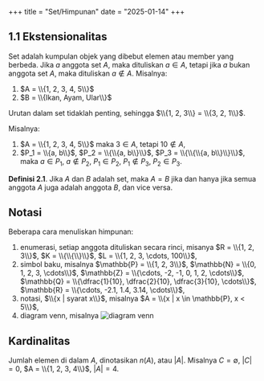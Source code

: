 +++
title       = "Set/Himpunan"
date        = "2025-01-14"
+++

## 1.1 Ekstensionalitas

Set adalah kumpulan objek yang dibebut elemen atau member yang berbeda.
Jika $a$ anggota set $A$, maka dituliskan $a \in A$, tetapi jika $a$ bukan
anggota set $A$, maka dituliskan $a \not \in A$. Misalnya:

1. $A = \\{1, 2, 3, 4, 5\\}$
2. $B = \\{Ikan, Ayam, Ular\\}$

Urutan dalam set tidaklah penting, sehingga $\\{1, 2, 3\\} = \\{3, 2, 1\\}$.

Misalnya:

1. $A = \\{1, 2, 3, 4, 5\\}$ maka $3 \in A$, tetapi $10 \not \in A$,
2. $P_1 = \\{a, b\\}$, $P_2 = \\{\\{a, b\\}\\}$, $P_3 = \\{\\{\\{a, b\\}\\}\\}$,
   maka $a \in P_1$, $a \not \in P_2$, $P_1 \in P_2$, $P_1 \not \in P_3$,
   $P_2 \in P_3$.

**Definisi 2.1**. Jika $A$ dan $B$ adalah set, maka $A = B$ jika dan hanya jika 
semua anggota  $A$ juga adalah anggota $B$, dan vice versa.

## Notasi

Beberapa cara menuliskan himpunan:

1. enumerasi, setiap anggota dituliskan secara rinci, misanya
   $R = \\{1, 2, 3\\}$, $K = \\{\\{\\}\\}$, $L = \\{1, 2, 3, \cdots, 100\\}$,
2. simbol baku, misalnya $\mathbb{P} = \\{1, 2, 3\\}$,
   $\mathbb{N} = \\{0, 1, 2, 3, \cdots\\}$,
   $\mathbb{Z} = \\{\cdots, -2, -1, 0, 1, 2, \cdots\\}$,
   $\mathbb{Q} = \\{\dfrac{1}{10}, \dfrac{2}{10}, \dfrac{3}{10}, \cdots\\}$,
   $\mathbb{R} = \\{\cdots, -2.1, 1.4, 3.14, \cdots\\}$,
3. notasi, $\\{x | syarat x\\}$, misalnya
   $A = \\{x | x \in \mathbb{P}, x < 5\\}$,
4. diagram venn, misalnya ![diagram venn](/images/venn.png)

## Kardinalitas

Jumlah elemen di dalam $A$, dinotasikan $n(A)$, atau $|A|$. Misalnya
$C = \emptyset$, $|C| = 0$, $A = \\{1, 2, 3, 4\\}$, $|A| = 4$.

